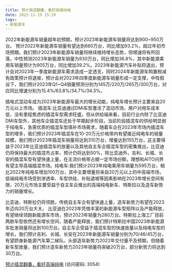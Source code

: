 ```yaml
---
title: 预计插混翻番，看好高端纯电
date: 2022-11-15 15:19
tags:
- 新能源车
---
```

2022年新能源车销量超年初预期，预计2023年新能源车销量将达到900~950万台。
预计2022年新能源车销量有望达到680万台，同比增加93.2%，超过年初市场预期。我们预计2023年新能源车销量将继续维持增长态势，但增速将有所回落，中性预测2023年新能源车销量为930万台，同比增加36.8%，其中新能源乘用车销量预计为905万台，同比增加39.2%。2023年新能源汽车补贴将退出，预计会对2023年一季度新能源车需求造成一定透支，同时2024年新能源车购置税减免政策预计将退坡，预计会对2023年四季度新能源车销量形成一定支撑，中性假设下，我们预计2023年Q1~Q4销量预测分别为145万/220万/265万/300万台，对应同比增速分别为15.4%/63.8%/34.7%/34.3%。
<!-- more -->
插电式混动车成为2023年新能源车最大的增长动能，纯电车增长预计主要来自20万元以上市场。
插混车:比亚迪通过DMi车型激活了混动市场，用户对用车成本低、没有里程焦虑的插混车型需求旺盛。但从供给端来看，目前行业内除了比亚迪DMi车型外，其他车企插混车还处于早期起步阶段，当前阶段插混车的供给明显弱于纯电车，急需优质的插混车型填补市场需求，随着车企在2023年市场内插混车型的增多，我们预计2023年插混车在10-20万元价格带内有望接近纯电车的销量规模，我们预计2023年插混车销量将达到310万台，增量达到155万台，这主要得益于2023年比亚迪插混车的放量以及其他自主车企插混车型的密集推出，比亚迪仍将保持最大的插混市占率，预计仍将达到50%，除比亚迪外，吉利、长城、长安的插混车型有望快速上量，在主流价格带占据一定市场份额，理想和AITO问界有望主导高端插混市场。纯电车:我们预计2023年纯电乘用车销量为595万台，相比2022年纯电车增加100万台，其中主要增量将来自20万元以上的中高端市场，低端纯电市场受到渗透率、车型供给、补贴退坡等因素影响在2023年增长空间有限，20万元市场主要受益于自主车企推出的高端纯电新车、特斯拉以及造车新势力的销量增长。

比亚迪、特斯拉仍将领跑，传统自主车企有望快速上量，造车新势力有望在2023年迈向20万台大关。
比亚迪在2023年凭借丰富的新能源车型矩阵以及产能释放，有望继续领跑新能源车市场，预计2023年销量为280万台。特斯拉上海工厂目前两款车型依然还有增长空间，随着产能释放，我们预计特斯拉中国2023年新能源车批发销量将达到100万台。自主车企受益于插混车型的快速放量以及纯电车型的增长，我们预计吉利、长城、长安在2023年新能源车销量分别为70/46/45万台，有望跻身新能源汽车第二梯队。头部造车新势力2022年交付量不及预期，但随着新车型放量，我们预计造车新势力2023年销量将突破20万台，部分新势力将达到30万台。

[预计插混翻番，看好高端纯电](https://url12.ctfile.com/f/3948612-723795463-d2e7f1?p=3054)
(访问密码: 3054)